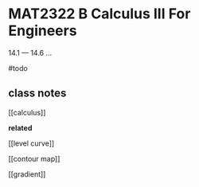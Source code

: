 # MAT2322 B Calculus III For Engineers

14.1 &mdash; 14.6 ...

#todo

## class notes

[[calculus]]

**related**

[[level curve]]

[[contour map]]

[[gradient]]
